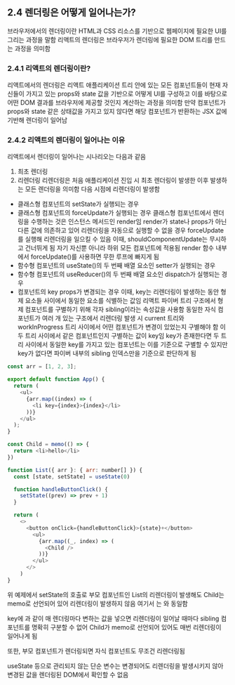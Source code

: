 ## 2.4 렌더링은 어떻게 일어나는가?

브라우저에서의 렌더링이란 HTML과 CSS 리소스를 기반으로 웹페이지에 필요한 UI를 그리는 과정을 말함
리액트의 렌더링은 브라우저가 렌더링에 필요한 DOM 트리를 만드는 과정을 의미함

### 2.4.1 리액트의 렌더링이란?

리액트에서의 렌더링은 리액트 애플리케이션 트리 안에 있는 모든 컴포넌트들이 현재 자신들이 가지고 있는 props와 state 값을 기반으로 어떻게 UI를 구성하고 이를 바탕으로 어떤 DOM 결과를 브라우저에 제공할 것인지 계산하는 과정을 의미함
만약 컴포넌트가 props와 state 같은 상태값을 가지고 있지 않다면 해당 컴포넌트가 반환하는 JSX 값에 기반해 렌더링이 일어남

### 2.4.2 리액트의 렌더링이 일어나는 이유

리액트에서 렌더링이 일어나는 시나리오는 다음과 같음

1. 최초 렌더링
2. 리렌더링
   리렌더링은 처음 애플리케이션 진입 시 최초 렌더링이 발생한 이후 발생하는 모든 렌더링을 의미함
   다음 시점에 리렌더링이 발생함

- 클래스형 컴포넌트의 setState가 실행되는 경우
- 클래스형 컴포넌트의 forceUpdate가 실행되는 경우
  클래스형 컴포넌트에서 렌더링을 수행하는 것은 인스턴스 메서드인 render임
  render가 state나 props가 아닌 다른 값에 의존하고 있어 리렌더링을 자동으로 실행할 수 없을 경우 forceUpdate를 실행해 리렌더링을 일으킬 수 있음
  이때, shouldComponentUpdate는 무시하고 건너뛰게 됨
  자기 자신뿐 아니라 하위 모든 컴포넌트에 적용됨
  render 함수 내부에서 forceUpdate()를 사용하면 무한 루프에 빠지게 됨
- 함수형 컴포넌트의 useState()의 두 번째 배열 요소인 setter가 실행되는 경우
- 함수형 컴포넌트의 useReducer()의 두 번째 배열 요소인 dispatch가 실행되는 경우
- 컴포넌트의 key props가 변경되는 경우
  이때, key는 리렌더링이 발생하는 동안 형제 요소들 사이에서 동일한 요소를 식별하는 값임
  리액트 파이버 트리 구조에서 형제 컴포넌트를 구별하기 위해 각자 sibling이라는 속성값을 사용함
  동일한 자식 컴포넌트가 여러 개 있는 구조에서 리렌더링 발생 시 current 트리와 workInProgress 트리 사이에서 어떤 컴포넌트가 변경이 있었는지 구별해야 함
  이 두 트리 사이에서 같은 컴포넌트인지 구별하는 값이 key임
  key가 존재한다면 두 트리 사이에서 동일한 key를 가지고 있는 컴포넌트는 이를 기준으로 구별할 수 있지만 key가 없다면 파이버 내부의 sibling 인덱스만을 기준으로 판단하게 됨

```javascript
const arr = [1, 2, 3];

export default function App() {
  return (
    <ul>
      {arr.map((index) => (
        <li key={index}>{index}</li>
      ))}
    </ul>
  );
}
```

```javascript
const Child = memo(() => {
  return <li>hello</li>
})

function List({ arr }: { arr: number[] }) {
  const [state, setState] = useState(0)

  function handleButtonClick() {
    setState((prev) => prev + 1)
  }

  return (
    <>
      <button onClick={handleButtonClick}>{state}+</button>
        <ul>
          {arr.map((_, index) => (
            <Child />
          ))}
        </ul>
      </>
    )
}
```

위 예제에서 setState의 호출로 부모 컴포넌트인 List의 리렌더링이 발생해도 Child는 memo로 선언되어 있어 리렌더링이 발생하지 않음
여기서 <Child />는 <Child key={index} />와 동일함

key에 <Child key={Math.random()} />과 같이 매 렌더링마다 변하는 값을 넣으면 리렌더링이 일어날 때마다 sibling 컴포넌트를 명확히 구분할 수 없어 Child가 memo로 선언되어 있어도 매번 리렌더링이 일어나게 됨

또한, 부모 컴포넌트가 렌더링되면 자식 컴포넌트도 무조건 리렌더링됨

useState 등으로 관리되지 않는 단순 변수는 변경되어도 리렌더링을 발생시키지 않아 변경된 값을 렌더링된 DOM에서 확인할 수 없음
